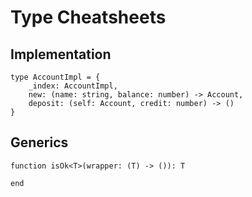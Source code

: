 # Type Cheatsheets

## Implementation

```luau
type AccountImpl = {
    _index: AccountImpl,
    new: (name: string, balance: number) -> Account,
    deposit: (self: Account, credit: number) -> ()
}
```

## Generics

```luau
function isOk<T>(wrapper: (T) -> ()): T

end
```
